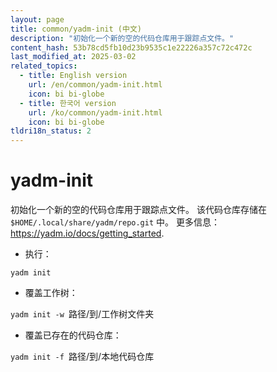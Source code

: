 ```yaml
---
layout: page
title: common/yadm-init (中文)
description: "初始化一个新的空的代码仓库用于跟踪点文件。"
content_hash: 53b78cd5fb10d23b9535c1e22226a357c72c472c
last_modified_at: 2025-03-02
related_topics:
  - title: English version
    url: /en/common/yadm-init.html
    icon: bi bi-globe
  - title: 한국어 version
    url: /ko/common/yadm-init.html
    icon: bi bi-globe
tldri18n_status: 2
---
```

# yadm-init

初始化一个新的空的代码仓库用于跟踪点文件。
该代码仓库存储在 `$HOME/.local/share/yadm/repo.git` 中。
更多信息：<https://yadm.io/docs/getting_started>.

- 执行：

`yadm init`

- 覆盖工作树：

`yadm init -w `<span class="tldr-var badge badge-pill bg-dark-lm bg-white-dm text-white-lm text-dark-dm font-weight-bold">路径/到/工作树文件夹</span>

- 覆盖已存在的代码仓库：

`yadm init -f `<span class="tldr-var badge badge-pill bg-dark-lm bg-white-dm text-white-lm text-dark-dm font-weight-bold">路径/到/本地代码仓库</span>
